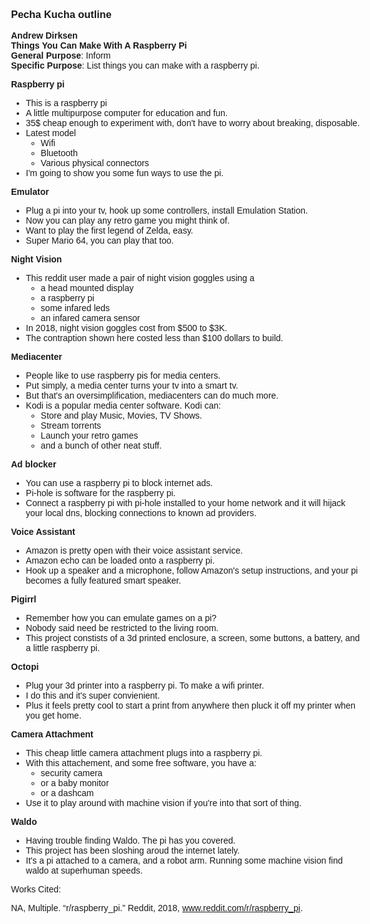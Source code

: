 <style>
body {
	font-family: sans-serif;
	max-width: 40em;
	margin: auto;
}
</style>

### Pecha Kucha outline

**Andrew Dirksen**</br>
**Things You Can Make With A Raspberry Pi**<br/>
**General Purpose**: Inform<br/>
**Specific Purpose**: List things you can make with a raspberry pi.

**Raspberry pi**

- This is a raspberry pi
- A little multipurpose computer for education and fun.
- 35$ cheap enough to experiment with, don't have to worry about breaking, disposable.
- Latest model
  - Wifi
  - Bluetooth
  - Various physical connectors
- I'm going to show you some fun ways to use the pi.

**Emulator**

- Plug a pi into your tv, hook up some controllers, install Emulation Station.
- Now you can play any retro game you might think of.
- Want to play the first legend of Zelda, easy.
- Super Mario 64, you can play that too.

**Night Vision**

- This reddit user made a pair of night vision goggles using a
  - a head mounted display
  - a raspberry pi
  - some infared leds
  - an infared camera sensor
- In 2018, night vision goggles cost from $500 to $3K.
- The contraption shown here costed less than $100 dollars to build.

**Mediacenter**

- People like to use raspberry pis for media centers.
- Put simply, a media center turns your tv into a smart tv.
- But that's an oversimplification, mediacenters can do much more.
- Kodi is a popular media center software. Kodi can:
  - Store and play Music, Movies, TV Shows.
  - Stream torrents
  - Launch your retro games
  - and a bunch of other neat stuff.

**Ad blocker**

- You can use a raspberry pi to block internet ads.
- Pi-hole is software for the raspberry pi.
- Connect a raspberry pi with pi-hole installed to your home network and it will hijack your local dns, blocking connections to known ad providers.

**Voice Assistant**

- Amazon is pretty open with their voice assistant service.
- Amazon echo can be loaded onto a raspberry pi.
- Hook up a speaker and a microphone, follow Amazon's setup instructions, and your pi becomes a fully featured smart speaker.

**Pigirrl**

- Remember how you can emulate games on a pi?
- Nobody said need be restricted to the living room.
- This project constists of a 3d printed enclosure, a screen, some buttons, a battery, and a little raspberry pi.

**Octopi**

- Plug your 3d printer into a raspberry pi. To make a wifi printer.
- I do this and it's super convienient.
- Plus it feels pretty cool to start a print from anywhere then pluck it off my printer when you get home.

**Camera Attachment**

- This cheap little camera attachment plugs into a raspberry pi.
- With this attachement, and some free software, you have a:
  - security camera
  - or a baby monitor
  - or a dashcam
- Use it to play around with machine vision if you're into that sort of thing.

**Waldo**

- Having trouble finding Waldo. The pi has you covered.
- This project has been sloshing aroud the internet lately.
- It's a pi attached to a camera, and a robot arm. Running some machine vision find waldo at superhuman speeds.

Works Cited:

NA, Multiple. “r/raspberry_pi.” Reddit, 2018, www.reddit.com/r/raspberry_pi.
